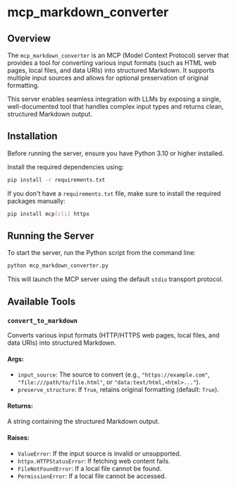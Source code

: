 # mcp_markdown_converter

## Overview

The `mcp_markdown_converter` is an MCP (Model Context Protocol) server that provides a tool for converting various input formats (such as HTML web pages, local files, and data URIs) into structured Markdown. It supports multiple input sources and allows for optional preservation of original formatting.

This server enables seamless integration with LLMs by exposing a single, well-documented tool that handles complex input types and returns clean, structured Markdown output.

## Installation

Before running the server, ensure you have Python 3.10 or higher installed.

Install the required dependencies using:

```bash
pip install -r requirements.txt
```

If you don't have a `requirements.txt` file, make sure to install the required packages manually:

```bash
pip install mcp[cli] httpx
```

## Running the Server

To start the server, run the Python script from the command line:

```bash
python mcp_markdown_converter.py
```

This will launch the MCP server using the default `stdio` transport protocol.

## Available Tools

### `convert_to_markdown`

Converts various input formats (HTTP/HTTPS web pages, local files, and data URIs) into structured Markdown.

#### Args:
- `input_source`: The source to convert (e.g., `"https://example.com"`, `"file:///path/to/file.html"`, or `"data:text/html,<html>..."`).
- `preserve_structure`: If `True`, retains original formatting (default: `True`).

#### Returns:
A string containing the structured Markdown output.

#### Raises:
- `ValueError`: If the input source is invalid or unsupported.
- `httpx.HTTPStatusError`: If fetching web content fails.
- `FileNotFoundError`: If a local file cannot be found.
- `PermissionError`: If a local file cannot be accessed.